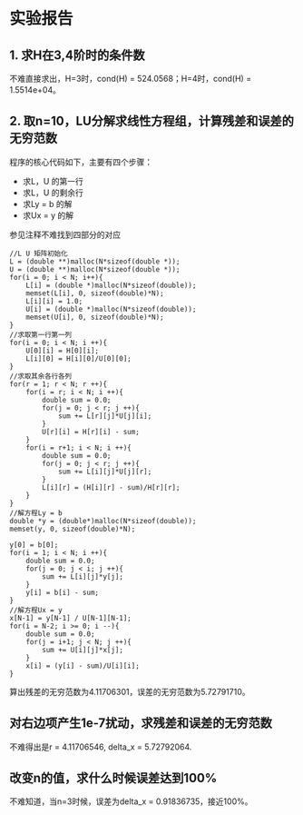# 实验报告

## 1. 求H在3,4阶时的条件数

不难直接求出，H=3时，cond(H)  = 524.0568；H=4时，cond(H) = 1.5514e+04。

## 2. 取n=10，LU分解求线性方程组，计算残差和误差的无穷范数

程序的核心代码如下，主要有四个步骤：

* 求L，U 的第一行
* 求L，U 的剩余行
* 求Ly = b 的解
* 求Ux = y 的解

参见注释不难找到四部分的对应

```
//L U 矩阵初始化
L = (double **)malloc(N*sizeof(double *));
U = (double **)malloc(N*sizeof(double *));
for(i = 0; i < N; i++){
	L[i] = (double *)malloc(N*sizeof(double));
	memset(L[i], 0, sizeof(double)*N);
	L[i][i] = 1.0;
	U[i] = (double *)malloc(N*sizeof(double));
	memset(U[i], 0, sizeof(double)*N);
}
//求取第一行第一列
for(i = 0; i < N; i ++){
	U[0][i] = H[0][i];
	L[i][0] = H[i][0]/U[0][0];
}
//求取其余各行各列
for(r = 1; r < N; r ++){
	for(i = r; i < N; i ++){
		double sum = 0.0;
		for(j = 0; j < r; j ++){
			sum += L[r][j]*U[j][i];
		}
		U[r][i] = H[r][i] - sum;
	}
	for(i = r+1; i < N; i ++){
		double sum = 0.0;
		for(j = 0; j < r; j ++){
			sum += L[i][j]*U[j][r];
		}
		L[i][r] = (H[i][r] - sum)/H[r][r];
	}
}
//解方程Ly = b
double *y = (double*)malloc(N*sizeof(double));
memset(y, 0, sizeof(double)*N);

y[0] = b[0];
for(i = 1; i < N; i ++){
	double sum = 0.0;
	for(j = 0; j < i; j ++){
		sum += L[i][j]*y[j];
	}
	y[i] = b[i] - sum;
}
//解方程Ux = y
x[N-1] = y[N-1] / U[N-1][N-1];
for(i = N-2; i >= 0; i --){
	double sum = 0.0;
	for(j = i+1; j < N; j ++){
		sum += U[i][j]*x[j];
	}
	x[i] = (y[i] - sum)/U[i][i];
}
```

算出残差的无穷范数为4.11706301，误差的无穷范数为5.72791710。

## 对右边项产生1e-7扰动，求残差和误差的无穷范数

不难得出是r = 4.11706546, delta_x = 5.72792064.

## 改变n的值，求什么时候误差达到100%

不难知道，当n=3时候，误差为delta_x = 0.91836735，接近100%。